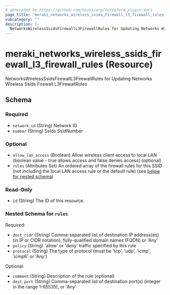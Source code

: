 ```yaml
---
# generated by https://github.com/hashicorp/terraform-plugin-docs
page_title: "meraki_networks_wireless_ssids_firewall_l3_firewall_rules Resource - terraform-provider-meraki"
subcategory: ""
description: |-
  NetworksWirelessSsidsFirewallL3FirewallRules for Updating Networks Wireless Ssids Firewall L3FirewallRules
---
```


# meraki_networks_wireless_ssids_firewall_l3_firewall_rules (Resource)

NetworksWirelessSsidsFirewallL3FirewallRules for Updating Networks Wireless Ssids Firewall L3FirewallRules



<!-- schema generated by tfplugindocs -->
## Schema

### Required

- `network_id` (String) Network ID
- `number` (String) SsIds SsidNumber

### Optional

- `allow_lan_access` (Boolean) Allow wireless client access to local LAN (boolean value - true allows access and false denies access) (optional)
- `rules` (Attributes Set) An ordered array of the firewall rules for this SSID (not including the local LAN access rule or the default rule) (see [below for nested schema](#nestedatt--rules))

### Read-Only

- `id` (String) The ID of this resource.

<a id="nestedatt--rules"></a>
### Nested Schema for `rules`

Required:

- `dest_cidr` (String) Comma-separated list of destination IP address(es) (in IP or CIDR notation), fully-qualified domain names (FQDN) or 'Any'
- `policy` (String) 'allow' or 'deny' traffic specified by this rule
- `protocol` (String) The type of protocol (must be 'tcp', 'udp', 'icmp', 'icmp6' or 'Any')

Optional:

- `comment` (String) Description of the rule (optional)
- `dest_port` (String) Comma-separated list of destination port(s) (integer in the range 1-65535), or 'Any'
